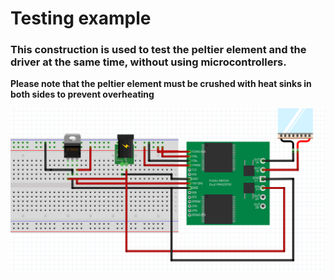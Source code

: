 # Testing example

### This construction is used to test the peltier element and the driver at the same time, without using microcontrollers.

__Please note that the peltier element must be crushed with heat sinks in both sides to prevent overheating__


<a href="Testingtools" title="Test module schematics"><img src="https://github.com/FOSH-following-demand/thermostatic-water-bath/blob/master/hardware/testing/schDriverTest.png?raw=true"></a>


  
